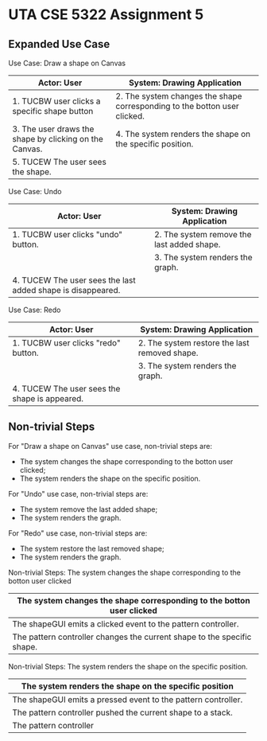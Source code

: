 # UTA CSE 5322 Assignment 5

## Expanded Use Case

Use Case: Draw a shape on Canvas

| Actor: User                                            | System: Drawing Application                                  |
| ------------------------------------------------------ | ------------------------------------------------------------ |
| 1. TUCBW user clicks a specific shape button           | 2. The system changes the shape corresponding to the botton user clicked. |
| 3. The user draws the shape by clicking on the Canvas. | 4. The system renders the shape on the specific position.    |
| 5. TUCEW The user sees the shape.                      |                                                              |

Use Case: Undo

| Actor: User                                                 | System: Drawing Application                |
| ----------------------------------------------------------- | ------------------------------------------ |
| 1. TUCBW user clicks "undo" button.                         | 2. The system remove the last added shape. |
|                                                             | 3. The system renders the graph.           |
| 4. TUCEW The user sees the last added shape is disappeared. |                                            |

Use Case: Redo

| Actor: User                                   | System: Drawing Application                   |
| --------------------------------------------- | --------------------------------------------- |
| 1. TUCBW user clicks "redo" button.           | 2. The system restore the last removed shape. |
|                                               | 3. The system renders the graph.              |
| 4. TUCEW The user sees the shape is appeared. |                                               |

## Non-trivial Steps

For "Draw a shape on Canvas" use case, non-trivial steps are:

- The system changes the shape corresponding to the botton user clicked;
- The system renders the shape on the specific position.

For "Undo" use case, non-trivial steps are:

- The system remove the last added shape;
- The system renders the graph.

For "Redo" use case, non-trivial steps are:

- The system restore the last removed shape;
- The system renders the graph.

Non-trivial Steps: The system changes the shape corresponding to the botton user clicked

| The system changes the shape corresponding to the botton user clicked |
| ------------------------------------------------------------ |
| The shapeGUI emits a clicked event to the pattern controller. |
| The pattern controller changes the current shape to the specific shape. |

Non-trivial Steps: The system renders the shape on the specific position.

| The system renders the shape on the specific position        |
| ------------------------------------------------------------ |
| The shapeGUI emits a pressed event to the pattern controller. |
| The pattern controller pushed the current shape to a stack.  |
| The pattern controller                                       |

